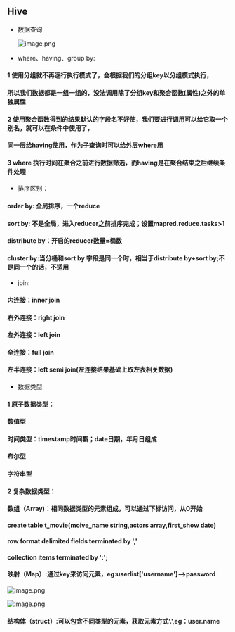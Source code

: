 
## Hive

* 数据查询
    
    ![image.png](https://upload-images.jianshu.io/upload_images/14466577-afbb6b13348402b1.png?imageMogr2/auto-orient/strip%7CimageView2/2/w/1240)
    
* where、having、group by:
#### 1 使用分组就不再逐行执行模式了，会根据我们的分组key以分组模式执行，
#### 所以我们数据都是一组一组的，没法调用除了分组key和聚合函数(属性)之外的单独属性
#### 2 使用聚合函数得到的结果默认的字段名不好使，我们要进行调用可以给它取一个别名，就可以在条件中使用了，
#### 同一层给having使用，作为子查询时可以给外层where用
#### 3 where 执行时间在聚合之前进行数据筛选，而having是在聚合结束之后继续条件处理
* 排序区别：
#### order by: 全局排序，一个reduce
#### sort  by: 不是全局，进入reducer之前排序完成；设置mapred.reduce.tasks>1
#### distribute by：开启的reducer数量=桶数
#### cluster by:当分桶和sort by 字段是同一个时，相当于distribute by+sort  by;不是同一个的话，不适用
* join:
#### 内连接：inner join
#### 右外连接：right join
#### 左外连接：left join
#### 全连接：full join
#### 左半连接：left semi join(左连接结果基础上取左表相关数据)
* 数据类型
#### 1 原子数据类型：
#### 数值型
#### 时间类型：timestamp时间戳；date日期，年月日组成
#### 布尔型
#### 字符串型
#### 2 复杂数据类型：
#### 数组（Array)：相同数据类型的元素组成，可以通过下标访问，从0开始
#### create table t_movie(moive_name string,actors array<string>,first_show date)
#### row format delimited fields terminated by ','
#### collection items terminated by ':';
#### 映射（Map）:通过key来访问元素，eg:userlist['username']-->password

   ![image.png](https://upload-images.jianshu.io/upload_images/14466577-912fcc4414cb51a0.png?imageMogr2/auto-orient/strip%7CimageView2/2/w/1240)

   ![image.png](https://upload-images.jianshu.io/upload_images/14466577-3c3013a30344a6c9.png?imageMogr2/auto-orient/strip%7CimageView2/2/w/1240) 

#### 结构体（struct）:可以包含不同类型的元素，获取元素方式‘.’,eg：user.name
